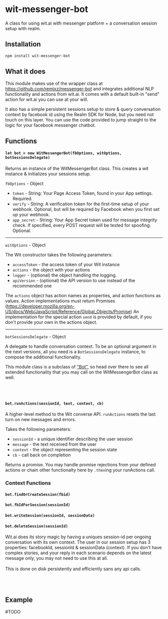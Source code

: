 # wit-messenger-bot
A class for using wit.ai with messenger platform + a conversation session setup with realm.

## Installation
```bash
npm install wit-messenger-bot
```
## What it does
This module makes use of the wrapper class at https://github.com/remixz/messenger-bot and integrates additional NLP functionality and actions from wit.ai. It comes with a default built-in "send" action for wit.ai you can use at your will.

It also has a simple persistent sessions setup to store & query conversation context by facebook id using the Realm SDK for Node, but you need not touch on this layer. You can use the code provided to jump straight to the logic for your facebook messenger chatbot.


## Functions
#### ```let bot = new WitMessengerBot(fbOptions, witOptions, botSessionsDelegate)```
Returns an instance of the WitMessengerBot class. This creates a wit instance & initializes your sessions setup.

`fbOptions` - Object
* `token` - String: Your Page Access Token, found in your App settings. Required.
* `verify` - String: A verification token for the first-time setup of your webhook. Optional, but will be required by Facebook when you first set up your webhook.
* `app_secret` - String: Your App Secret token used for message integrity check. If specified, every POST request  will be tested for spoofing. Optional.
_____

`witOptions` - Object

The Wit constructor takes the following parameters:
* `accessToken` - the access token of your Wit instance
* `actions` - the object with your actions
* `logger` - (optional) the object handling the logging.
* `apiVersion` - (optional) the API version to use instead of the recommended one

The `actions` object has action names as properties, and action functions as values.
Action implementations must return Promises (https://developer.mozilla.org/en-US/docs/Web/JavaScript/Reference/Global_Objects/Promise)
An implementation for the special action `send` is provided by default, if you don't provide your own in the actions object.
______

`botSessionsDelegate` - Object

A delegate to handle conversation context. To be an optional argument in the next versions, all you need is a `BotSessionsDelegate` instance, to compose the additional functionality.


This module class is a subclass of ["Bot"](https://github.com/remixz/messenger-bot), so head over there to see all extended functionality that you may call on the WitMessengerBot class as well.

<br><br>


#### ````bot.runActions(sessionId, text, context, cb)````
A higher-level method to the Wit converse API. `runActions` resets the last turn on new messages and errors.

Takes the following parameters:
* `sessionId` - a unique identifier describing the user session
* `message` - the text received from the user
* `context` - the object representing the session state
* `cb` - call back on completion

Returns a promise. You may handle promise rejections from your defined actions or chain other functionalty here by `.then`ing your runActions call.

### Context Functions
#### ```bot.findOrCreateSession(fbid)```
#### ```bot.fbIdForSession(sessionId)```
#### ```bot.writeSession(sessionId, sessionData)```
#### ```bot.deleteSession(sessionId)```
Wit.ai does its story magic by having a uniques session-id per ongoing conversation with its own context. The user in our session setup has 3 properties: facebookId, sessionId & sessionData (context). If you don't have complex stories, and your reply in each scenario depends on the latest message only, you may not need to use this at all. 
<br><br>
This is done on disk persistently and efficiently sans any api calls.

<br><br>


## Example

#TODO
